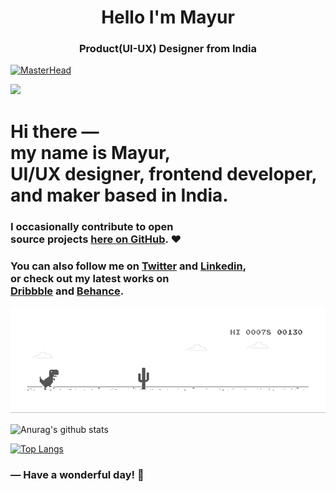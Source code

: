 <h1 align="center">Hello I'm Mayur</h1>
<h3 align="center">Product(UI-UX) Designer from India</h3>

[![MasterHead](https://raw.githubusercontent.com/MThakkar121/Profile_Overview/master/chrome_GRDY5b5Z26.png)](https://mthakkar121.github.io/Mayurs-website/)

![](https://raw.githubusercontent.com/MThakkar121/Profile_Overview/master/wave.gif)

<h1>
  Hi there ― <br> 
  my name is Mayur, <br> 
  UI/UX designer, frontend developer, <br> 
  and maker based in India.
</h1>

<h3>
  I occasionally contribute to open <br>
  source projects <a href="https://github.com/MThakkar121?tab=repositories">here on GitHub</a>. ❤️
</h3>

<h3>
  You can also follow me on <a href="https://twitter.com/tobimori">Twitter</a> and <a href="https://www.linkedin.com/in/mayurthakkar36/">Linkedin</a>,
  <br>
  or check out my latest works on 
  <br>
  <a href="https://dribbble.com/mayurthakkar36">Dribbble</a> and <a href="https://www.behance.net/mayurthakkar">Behance</a>.
</h3>

![Dino](https://raw.githubusercontent.com/praveenscience/praveenscience/master/dino.gif)




![Anurag's github stats](https://github-readme-stats.vercel.app/api?username=MThakkar121&show_icons=true&theme=dark)


[![Top Langs](https://github-readme-stats.vercel.app/api/top-langs/?username=MThakkar121)](https://github.com/anuraghazra/github-readme-stats)

<h3>
  ― Have a wonderful day! 👋
</h3>
